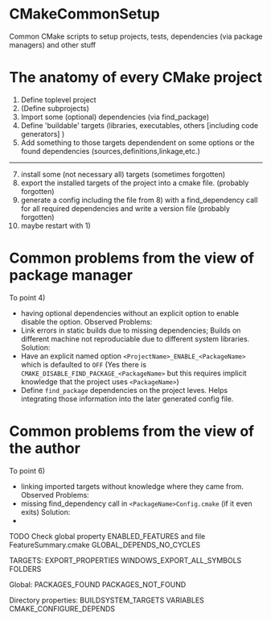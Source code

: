 # CMakeCommonSetup
Common CMake scripts to setup projects, tests, dependencies (via package managers) and other stuff




# The anatomy of every CMake project
 1) Define toplevel project
 3) (Define subprojects)
 4) Import some (optional) dependencies (via find_package)
 5) Define 'buildable' targets (libraries, executables, others [including code generators] )
 6) Add something to those targets dependendent on some options or the found dependencies (sources,definitions,linkage,etc.)
 ---
 7) install some (not necessary all) targets (sometimes forgotten)
 8) export the installed targets of the project into a cmake file. (probably forgotten)
 9) generate a config including the file from 8) with a find_dependency call for all required dependencies and write a version file (probably forgotten)
 10) maybe restart with 1)

 # Common problems from the view of package manager
 
 To point 4)
 - having optional dependencies without an explicit option to enable disable the option.
 Observed Problems:
 - Link errors in static builds due to missing dependencies; Builds on different machine not reproduciable due to different system libraries.  
 Solution:
 - Have an explicit named option `<ProjectName>_ENABLE_<PackageName>` which is defaulted to `OFF`
   (Yes there is `CMAKE_DISABLE_FIND_PACKAGE_<PackageName>` but this requires implicit knowledge that the project uses `<PackageName>`)
 - Define `find_package` dependencies on the project leves. Helps integrating those information into the later generated config file. 

# Common problems from the view of the author
 To point 6)
  - linking imported targets without knowledge where they came from. 
 Observed Problems:
  - missing find_dependency call in `<PackageName>Config.cmake` (if it even exits)
 Solution: 
  - 


  TODO
  Check global property ENABLED_FEATURES and file FeatureSummary.cmake
  GLOBAL_DEPENDS_NO_CYCLES

  TARGETS:
  EXPORT_PROPERTIES
  WINDOWS_EXPORT_ALL_SYMBOLS
  FOLDERS

  Global:
  PACKAGES_FOUND
  PACKAGES_NOT_FOUND

  Directory properties:
  BUILDSYSTEM_TARGETS
  VARIABLES
  CMAKE_CONFIGURE_DEPENDS
